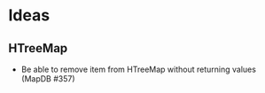 Ideas
==========


HTreeMap
-----------

 * Be able to remove item from HTreeMap without returning values (MapDB #357)
 
 